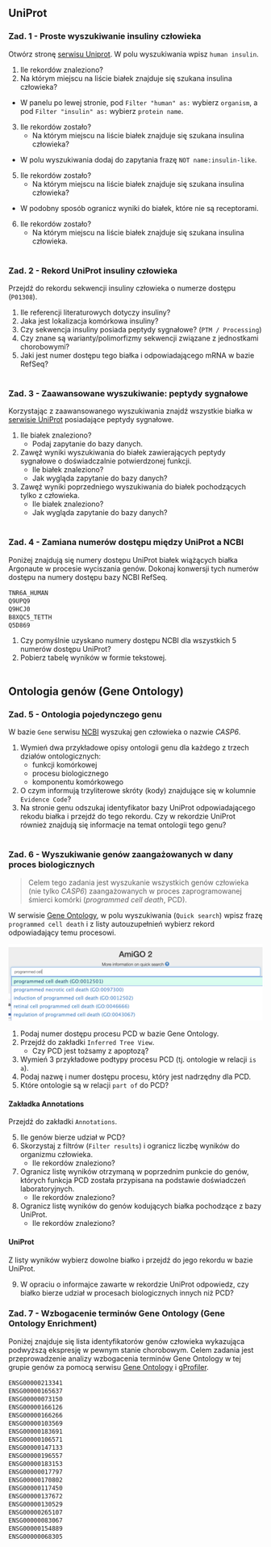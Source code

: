 ## UniProt

### Zad. 1 - Proste wyszukiwanie insuliny człowieka
Otwórz stronę [serwisu Uniprot](https://www.uniprot.org/). W polu wyszukiwania wpisz `human insulin`.

1. Ile rekordów znaleziono?
2. Na którym miejscu na liście białek znajduje się szukana insulina człowieka?

* W panelu po lewej stronie, pod `Filter "human" as:` wybierz `organism`, a pod `Filter "insulin" as:` wybierz `protein name`.

3. Ile rekordów zostało?
   * Na którym miejscu na liście białek znajduje się szukana insulina człowieka?

* W polu wyszukiwania dodaj do zapytania frazę `NOT name:insulin-like`.

5. Ile rekordów zostało?
   * Na którym miejscu na liście białek znajduje się szukana insulina człowieka?

* W podobny sposób ogranicz wyniki do białek, które nie są receptorami.

6. Ile rekordów zostało?
   * Na którym miejscu na liście białek znajduje się szukana insulina człowieka.
<br/><br/>


### Zad. 2 - Rekord UniProt insuliny człowieka
Przejdź do rekordu sekwencji insuliny człowieka o numerze dostępu (`P01308`).

1. Ile referencji literaturowych dotyczy insuliny?
2. Jaka jest lokalizacja komórkowa insuliny?
3. Czy sekwencja insuliny posiada peptydy sygnałowe? (`PTM / Processing`)
4. Czy znane są warianty/polimorfizmy sekwencji związane z jednostkami chorobowymi?
5. Jaki jest numer dostępu tego białka i odpowiadającego mRNA w bazie RefSeq?
<br/><br/>

### Zad. 3 - Zaawansowane wyszukiwanie: peptydy sygnałowe
Korzystając z zaawansowanego wyszukiwania znajdź wszystkie białka w [serwisie UniProt](https://www.uniprot.org) posiadające peptydy sygnałowe.

1. Ile białek znaleziono?
   * Podaj zapytanie do bazy danych.
2. Zawęź wyniki wyszukiwania do białek zawierających peptydy sygnałowe o doświadczalnie potwierdzonej funkcji. 
   * Ile białek znaleziono?
   * Jak wygląda zapytanie do bazy danych?
3. Zawęź wyniki poprzedniego wyszukiwania do białek pochodzących tylko z człowieka.
   * Ile białek znaleziono?
   * Jak wygląda zapytanie do bazy danych?
<br/><br/>


### Zad. 4 - Zamiana numerów dostępu między UniProt a NCBI
Poniżej znajdują się numery dostępu UniProt białek wiążących białka Argonaute w procesie wyciszania genów. Dokonaj konwersji tych numerów dostępu na numery dostępu bazy NCBI RefSeq.

```
TNR6A_HUMAN
Q9UPQ9
Q9HCJ0
B8XQC5_TETTH
Q5D869
```

1. Czy pomyślnie uzyskano numery dostępu NCBI dla wszystkich 5 numerów dostępu UniProt?
2. Pobierz tabelę wyników w formie tekstowej.
<br/><br/>

## Ontologia genów (Gene Ontology)

### Zad. 5 - Ontologia pojedynczego genu
W bazie `Gene` serwisu [NCBI](https://www.ncbi.nlm.nih.gov) wyszukaj gen człowieka o nazwie *CASP6*.

1. Wymień dwa przykładowe opisy ontologii genu dla każdego z trzech działów ontologicznych:
   * funkcji komórkowej
   * procesu biologicznego
   * komponentu komórkowego
2. O czym informują trzyliterowe skróty (kody) znajdujące się w kolumnie `Evidence Code`?
3. Na stronie genu odszukaj identyfikator bazy UniProt odpowiadającego rekodu białka i przejdź do tego rekordu. Czy w rekordzie UniProt również znajdują się informacje na temat ontologii tego genu?
<br/><br/>

### Zad. 6 - Wyszukiwanie genów zaangażowanych w dany proces biologicznych

> Celem tego zadania jest wyszukanie wszystkich genów człowieka (nie tylko *CASP6*) zaangażowanych w proces zaprogramowanej śmierci komórki (*programmed cell death*, PCD).

W serwisie [Gene Ontology](http://amigo.geneontology.org/amigo/), w polu wyszukiwania (`Quick search`) wpisz frazę `programmed cell death` i z listy autouzupełnień wybierz rekord odpowiadający temu procesowi.

<img src="./images/amigo-quicksearch.png" alt="amigo-quicksearch" width="600px">

1. Podaj numer dostępu procesu PCD w bazie Gene Ontology.
2. Przejdź do zakładki `Inferred Tree View`.
   * Czy PCD jest tożsamy z apoptozą?
3. Wymień 3 przykładowe podtypy procesu PCD (tj. ontologie w relacji `is a`).
4. Podaj nazwę i numer dostępu procesu, który jest nadrzędny dla PCD.
5. Które ontologie są w relacji `part of` do PCD?

#### Zakładka Annotations
Przejdź do zakładki `Annotations`. 

5. Ile genów bierze udział w PCD?
6. Skorzystaj z filtrów (`Filter results`) i ogranicz liczbę wyników do organizmu człowieka.
   - Ile rekordów znaleziono?
7. Ogranicz listę wyników otrzymaną w poprzednim punkcie do genów, których funkcja PCD została przypisana na podstawie doświadczeń laboratoryjnych.
   - Ile rekordów znaleziono?
8. Ogranicz listę wyników do genów kodujących białka pochodzące z bazy UniProt.
   - Ile rekordów znaleziono?

#### UniProt
Z listy wyników wybierz dowolne białko i przejdź do jego rekordu w bazie UniProt.

9. W opraciu o informajce zawarte w rekordzie UniProt odpowiedz, czy białko bierze udział w procesach biologicznych innych niż PCD?


### Zad. 7 - Wzbogacenie terminów Gene Ontology (Gene Ontology Enrichment)
Poniżej znajduje się lista identyfikatorów genów człowieka wykazująca podwyższą ekspresję w pewnym stanie chorobowym. Celem zadania jest przeprowadzenie analizy wzbogacenia terminów Gene Ontology w tej grupie genów za pomocą serwisu [Gene Ontology](http://amigo.geneontology.org/amigo/) i [gProfiler](https://biit.cs.ut.ee/gprofiler/).

```
ENSG00000213341
ENSG00000165637
ENSG00000073150
ENSG00000166126
ENSG00000166266
ENSG00000103569
ENSG00000183691
ENSG00000106571
ENSG00000147133
ENSG00000196557
ENSG00000183153
ENSG00000017797
ENSG00000170802
ENSG00000117450
ENSG00000137672
ENSG00000130529
ENSG00000265107
ENSG00000083067
ENSG00000154889
ENSG00000068305
```
